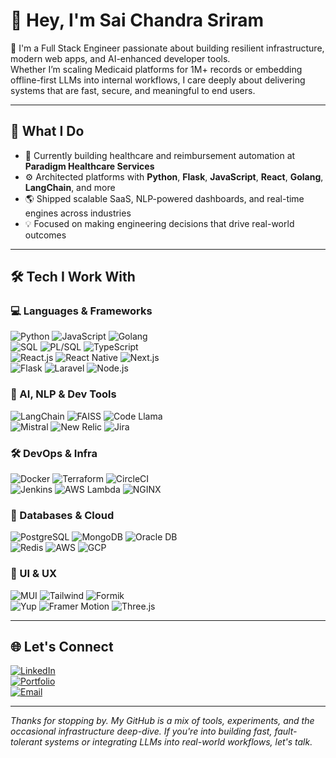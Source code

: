 # 👋 Hey, I'm Sai Chandra Sriram

🎯 I'm a Full Stack Engineer passionate about building resilient infrastructure, modern web apps, and AI-enhanced developer tools.  
Whether I’m scaling Medicaid platforms for 1M+ records or embedding offline-first LLMs into internal workflows, I care deeply about delivering systems that are fast, secure, and meaningful to end users.

---

## 🚀 What I Do

- 🏥 Currently building healthcare and reimbursement automation at **Paradigm Healthcare Services**
- ⚙️ Architected platforms with **Python**, **Flask**, **JavaScript**, **React**, **Golang**, **LangChain**, and more
- 🌎 Shipped scalable SaaS, NLP-powered dashboards, and real-time engines across industries
- 💡 Focused on making engineering decisions that drive real-world outcomes

---

## 🛠️ Tech I Work With

### 💻 Languages & Frameworks  
![Python](https://img.shields.io/badge/-Python-blue) ![JavaScript](https://img.shields.io/badge/-JavaScript-yellow) ![Golang](https://img.shields.io/badge/-Go-blue)  
![SQL](https://img.shields.io/badge/-SQL-orange) ![PL/SQL](https://img.shields.io/badge/-PL/SQL-lightgrey) ![TypeScript](https://img.shields.io/badge/-TypeScript-3178c6)  
![React.js](https://img.shields.io/badge/-React.js-61dafb) ![React Native](https://img.shields.io/badge/-React_Native-61dafb) ![Next.js](https://img.shields.io/badge/-Next.js-black)  
![Flask](https://img.shields.io/badge/-Flask-black) ![Laravel](https://img.shields.io/badge/-Laravel-red) ![Node.js](https://img.shields.io/badge/-Node.js-339933)  

### 🧠 AI, NLP & Dev Tools  
![LangChain](https://img.shields.io/badge/-LangChain-black) ![FAISS](https://img.shields.io/badge/-FAISS-blueviolet) ![Code Llama](https://img.shields.io/badge/-Code_Llama-ff69b4)  
![Mistral](https://img.shields.io/badge/-Mistral-3366cc) ![New Relic](https://img.shields.io/badge/-NewRelic-darkgreen) ![Jira](https://img.shields.io/badge/-Jira-blue)  

### 🛠 DevOps & Infra  
![Docker](https://img.shields.io/badge/-Docker-2496ed) ![Terraform](https://img.shields.io/badge/-Terraform-7B42BC) ![CircleCI](https://img.shields.io/badge/-CircleCI-black)  
![Jenkins](https://img.shields.io/badge/-Jenkins-red) ![AWS Lambda](https://img.shields.io/badge/-Lambda-orange) ![NGINX](https://img.shields.io/badge/-NGINX-009639)  

### 🧱 Databases & Cloud  
![PostgreSQL](https://img.shields.io/badge/-PostgreSQL-336791) ![MongoDB](https://img.shields.io/badge/-MongoDB-47A248) ![Oracle DB](https://img.shields.io/badge/-Oracle-red)  
![Redis](https://img.shields.io/badge/-Redis-red) ![AWS](https://img.shields.io/badge/-AWS-orange) ![GCP](https://img.shields.io/badge/-GCP-blue)  

### 🎨 UI & UX  
![MUI](https://img.shields.io/badge/-MUI-007FFF) ![Tailwind](https://img.shields.io/badge/-Tailwind_CSS-06B6D4) ![Formik](https://img.shields.io/badge/-Formik-purple)  
![Yup](https://img.shields.io/badge/-Yup-yellowgreen) ![Framer Motion](https://img.shields.io/badge/-Framer_Motion-pink) ![Three.js](https://img.shields.io/badge/-Three.js-black)  

---

## 🌐 Let's Connect

[![LinkedIn](https://img.shields.io/badge/-LinkedIn-blue?logo=linkedin&logoColor=white)](https://www.linkedin.com/in/saichandras)  
[![Portfolio](https://img.shields.io/badge/-Portfolio-brightgreen)](https://saichandras.github.io/)  
[![Email](https://img.shields.io/badge/-Email-informational)](mailto:saichandrasriram42@gmail.com)

---

_Thanks for stopping by. My GitHub is a mix of tools, experiments, and the occasional infrastructure deep-dive. If you're into building fast, fault-tolerant systems or integrating LLMs into real-world workflows, let's talk._


